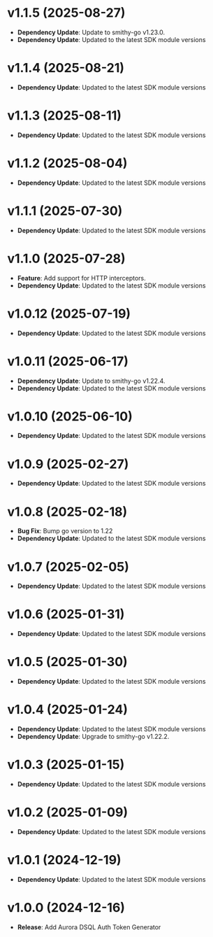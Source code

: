 # v1.1.5 (2025-08-27)

* **Dependency Update**: Update to smithy-go v1.23.0.
* **Dependency Update**: Updated to the latest SDK module versions

# v1.1.4 (2025-08-21)

* **Dependency Update**: Updated to the latest SDK module versions

# v1.1.3 (2025-08-11)

* **Dependency Update**: Updated to the latest SDK module versions

# v1.1.2 (2025-08-04)

* **Dependency Update**: Updated to the latest SDK module versions

# v1.1.1 (2025-07-30)

* **Dependency Update**: Updated to the latest SDK module versions

# v1.1.0 (2025-07-28)

* **Feature**: Add support for HTTP interceptors.
* **Dependency Update**: Updated to the latest SDK module versions

# v1.0.12 (2025-07-19)

* **Dependency Update**: Updated to the latest SDK module versions

# v1.0.11 (2025-06-17)

* **Dependency Update**: Update to smithy-go v1.22.4.
* **Dependency Update**: Updated to the latest SDK module versions

# v1.0.10 (2025-06-10)

* **Dependency Update**: Updated to the latest SDK module versions

# v1.0.9 (2025-02-27)

* **Dependency Update**: Updated to the latest SDK module versions

# v1.0.8 (2025-02-18)

* **Bug Fix**: Bump go version to 1.22
* **Dependency Update**: Updated to the latest SDK module versions

# v1.0.7 (2025-02-05)

* **Dependency Update**: Updated to the latest SDK module versions

# v1.0.6 (2025-01-31)

* **Dependency Update**: Updated to the latest SDK module versions

# v1.0.5 (2025-01-30)

* **Dependency Update**: Updated to the latest SDK module versions

# v1.0.4 (2025-01-24)

* **Dependency Update**: Updated to the latest SDK module versions
* **Dependency Update**: Upgrade to smithy-go v1.22.2.

# v1.0.3 (2025-01-15)

* **Dependency Update**: Updated to the latest SDK module versions

# v1.0.2 (2025-01-09)

* **Dependency Update**: Updated to the latest SDK module versions

# v1.0.1 (2024-12-19)

* **Dependency Update**: Updated to the latest SDK module versions

# v1.0.0 (2024-12-16)

* **Release**: Add Aurora DSQL Auth Token Generator

